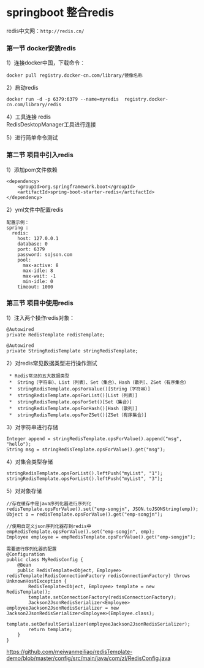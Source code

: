 # springboot 整合redis
redis中文网：`http://redis.cn/`
### 第一节 docker安装redis

1）连接docker中国，下载命令：
```
docker pull registry.docker-cn.com/library/镜像名称
```
2）启动redis
```
docker run -d -p 6379:6379 --name=myredis  registry.docker-cn.com/library/redis
```
4）工具连接 redis  
RedisDesktopManager工具进行连接

5）进行简单命令测试

### 第二节 项目中引入redis
1）添加pom文件依赖
```
<dependency>
    <groupId>org.springframework.boot</groupId>
    <artifactId>spring-boot-starter-redis</artifactId>
</dependency>
```

2）yml文件中配置redis

```
配置示例：
spring :
  redis:
    host: 127.0.0.1
    database: 0
    port: 6379
    password: sojson.com
    pool:
      max-active: 8
      max-idle: 8
      max-wait: -1
      min-idle: 0
    timeout: 1000
```
### 第三节 项目中使用redis

1）注入两个操作redis对象：

```
@Autowired
private RedisTemplate redisTemplate;

@Autowired
private StringRedisTemplate stringRedisTemplate;

```

2）对redis常见数据类型进行操作测试

```
 * Redis常见的五大数据类型
 *  String（字符串）、List（列表）、Set（集合）、Hash（散列）、ZSet（有序集合）
 *  stringRedisTemplate.opsForValue()[String（字符串）]
 *  stringRedisTemplate.opsForList()[List（列表）]
 *  stringRedisTemplate.opsForSet()[Set（集合）]
 *  stringRedisTemplate.opsForHash()[Hash（散列）]
 *  stringRedisTemplate.opsForZSet()[ZSet（有序集合）]
```

3）对字符串进行存储
```
Integer append = stringRedisTemplate.opsForValue().append("msg", "hello");
String msg = stringRedisTemplate.opsForValue().get("msg");
```
4）对集合类型存储
```
stringRedisTemplate.opsForList().leftPush("myList", "1");
stringRedisTemplate.opsForList().leftPush("myList", "3");
```
5）对对象存储
```
//存在缓存中是java序列化器进行序列化
redisTemplate.opsForValue().set("emp-songjn", JSON.toJSONString(emp));
Object o = redisTemplate.opsForValue().get("emp-songjn");

```

```
//使用自定义json序列化器存到redis中
empRedisTemplate.opsForValue().set("emp-songjn", emp);
Employee employee = empRedisTemplate.opsForValue().get("emp-songjn");

需要进行序列化器的配置
@Configuration
public class MyRedisConfig {
    @Bean
    public RedisTemplate<Object, Employee> redisTemplate(RedisConnectionFactory redisConnectionFactory) throws UnknownHostException {
        RedisTemplate<Object, Employee> template = new RedisTemplate();
        template.setConnectionFactory(redisConnectionFactory);
        Jackson2JsonRedisSerializer<Employee> employeeJackson2JsonRedisSerializer = new Jackson2JsonRedisSerializer<Employee>(Employee.class);
        template.setDefaultSerializer(employeeJackson2JsonRedisSerializer);
        return template;
    }
}
```


https://github.com/meiwanmeiliao/redisTemplate-demo/blob/master/config/src/main/java/com/zl/RedisConfig.java